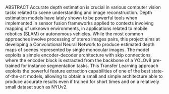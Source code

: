 ABSTRACT
Accurate depth estimation is crucial in various computer vision tasks related to scene understanding and image reconstruction. Depth estimation models have lately shown to be powerful tools when implemented in sensor fusion frameworks applied to contexts involving mapping of unknown environments, in applications related to mobile robotics (SLAM) or autonomous vehicles.
While the most common approaches involve processing of stereo images pairs, this project aims at developing a Convolutional Neural Network to produce estimated depth maps of scenes represented by single monocular images. The model exploits a simple encoder-decoder architecture with skip connections, where the encoder block is extracted from the backbone of a YOLOv8 pre-trained for instance segmentation tasks. This Transfer Learning approach exploits the powerful feature extraction capabilities of one of the best state-of-the-art models, allowing to obtain a small and simple architecture able to produce accurate results even if trained for short times and on a relatively small dataset such as NYUv2.
